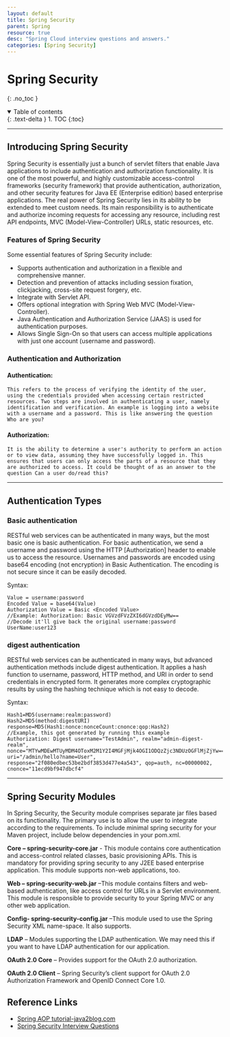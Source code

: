 ```yaml
---
layout: default
title: Spring Security
parent: Spring
resource: true
desc: "Spring Cloud interview questions and answers."
categories: [Spring Security]
---
```


# Spring Security
{: .no_toc }

<details open markdown="block">
  <summary>
    Table of contents
  </summary>
  {: .text-delta }
1. TOC
{:toc}
</details>

---

##  Introducing Spring Security

Spring Security is essentially just a bunch of servlet filters that enable Java applications to include authentication and authorization functionality. It is one of the most powerful, and highly customizable access-control frameworks (security framework) that provide authentication, authorization, and other security features for Java EE (Enterprise edition) based enterprise applications. The real power of Spring Security lies in its ability to be extended to meet custom needs. Its main responsibility is to authenticate and authorize incoming requests for accessing any resource, including rest API endpoints, MVC (Model-View-Controller) URLs, static resources, etc.


###  Features of Spring Security

Some essential features of Spring Security include:

- Supports authentication and authorization in a flexible and comprehensive manner.
- Detection and prevention of attacks including session fixation, clickjacking, cross-site request forgery, etc.
- Integrate with Servlet API.
- Offers optional integration with Spring Web MVC (Model-View-Controller).
- Java Authentication and Authorization Service (JAAS) is used for authentication purposes.
- Allows Single Sign-On so that users can access multiple applications with just one account (username and password).

###  Authentication and Authorization

####  Authentication: 
    This refers to the process of verifying the identity of the user, using the credentials provided when accessing certain restricted resources. Two steps are involved in authenticating a user, namely identification and verification. An example is logging into a website with a username and a password. This is like answering the question Who are you?  
####  Authorization: 
    It is the ability to determine a user's authority to perform an action or to view data, assuming they have successfully logged in. This ensures that users can only access the parts of a resource that they are authorized to access. It could be thought of as an answer to the question Can a user do/read this?


---

##  Authentication Types

### Basic authentication

RESTful web services can be authenticated in many ways, but the most basic one is basic authentication. For basic authentication, we send a username and password using the HTTP [Authorization] header to enable us to access the resource. Usernames and passwords are encoded using base64 encoding (not encryption) in Basic Authentication. The encoding is not secure since it can be easily decoded.

Syntax:


```log
Value = username:password  
Encoded Value = base64(Value)  
Authorization Value = Basic <Encoded Value>  
//Example: Authorization: Basic VGVzdFVzZXI6dGVzdDEyMw==  
//Decode it'll give back the original username:password UserName:user123 
```

### digest authentication

RESTful web services can be authenticated in many ways, but advanced authentication methods include digest authentication. It applies a hash function to username, password, HTTP method, and URI in order to send credentials in encrypted form. It generates more complex cryptographic results by using the hashing technique which is not easy to decode.

Syntax:

```log
Hash1=MD5(username:realm:password)  
Hash2=MD5(method:digestURI)  
response=MD5(Hash1:nonce:nonceCount:cnonce:qop:Hash2)  
//Example, this got generated by running this example  
Authorization: Digest username="TestAdmin", realm="admin-digest-realm", nonce="MTYwMDEwMTUyMDM4OToxM2M1Y2I4MGFjMjk4OGI1ODQzZjc3NDUzOGFlMjZjYw==", uri="/admin/hello?name=User", response="2f080edbec53be2bdf3853d477e4a543", qop=auth, nc=00000002, cnonce="11ecd9bf947dbcf4" 
```


---

##  Spring Security Modules

In Spring Security,  the Security module comprises separate jar files based on its functionality. The primary use is to allow the user to integrate according to the requirements. To include minimal spring security for your Maven project, include below dependencies in your pom.xml.

**Core – spring-security-core.jar** 
    - This module contains core authentication and access-control related classes, basic provisioning APIs. This is mandatory for providing spring security to any J2EE based enterprise application. This module supports non-web applications, too.

**Web – spring-security-web.jar**
    –This module contains filters and web-based authentication, like access control for URLs in a Servlet environment. This module is responsible to provide security to your Spring MVC or any other web application.

**Config- spring-security-config.jar**
    –This module used to use the Spring Security XML name-space. It also supports.

**LDAP** 
    – Modules supporting the LDAP authentication. We may need this if you want to have LDAP authentication for our application.

**OAuth 2.0 Core** 
    – Provides support for the OAuth 2.0 authorization.

**OAuth 2.0 Client** 
    – Spring Security’s client support for OAuth 2.0 Authorization Framework and OpenID Connect Core 1.0.



## Reference Links
- [Spring AOP tutorial-java2blog.com](https://java2blog.com/spring-aop-tutorial/)
- [Spring Security Interview Questions](https://www.interviewbit.com/spring-security-interview-questions/)